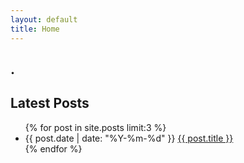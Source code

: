 ```yaml
---
layout: default
title: Home
---
```


<h2 class="translatable" data-en="Hello." data-pt="Olá.">.</h2>
<p class="translatable" data-en="posting about my thoughts and things that interest me." data-pt="postando sobre meus pensamentos e coisas que me interessam."></p>

<h2 class="translatable" data-en="Latest Posts" data-pt="Posts Recentes">Latest Posts</h2>
<ul class="latest-posts">
  {% for post in site.posts limit:3 %}
    <li>
      <span>
        <time datetime="{{ post.date | date_to_xmlschema }}">{{ post.date | date: "%Y-%m-%d" }}</time>
      </span>
      <a href="{{ post.url | relative_url }}">{{ post.title }}</a>
    </li>
  {% endfor %}
  </ul>


